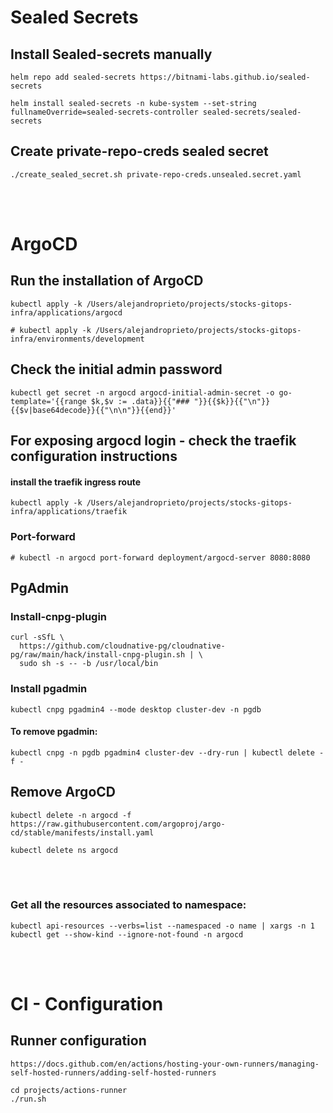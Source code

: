 
# Sealed Secrets
## Install Sealed-secrets manually

    helm repo add sealed-secrets https://bitnami-labs.github.io/sealed-secrets

    helm install sealed-secrets -n kube-system --set-string fullnameOverride=sealed-secrets-controller sealed-secrets/sealed-secrets

## Create private-repo-creds sealed secret
    ./create_sealed_secret.sh private-repo-creds.unsealed.secret.yaml

<br><br>

# ArgoCD
## Run the installation of ArgoCD

    kubectl apply -k /Users/alejandroprieto/projects/stocks-gitops-infra/applications/argocd

    # kubectl apply -k /Users/alejandroprieto/projects/stocks-gitops-infra/environments/development

## Check the initial admin password

    kubectl get secret -n argocd argocd-initial-admin-secret -o go-template='{{range $k,$v := .data}}{{"### "}}{{$k}}{{"\n"}}{{$v|base64decode}}{{"\n\n"}}{{end}}'

## For exposing argocd login - check the traefik configuration instructions
#### install the traefik ingress route

    kubectl apply -k /Users/alejandroprieto/projects/stocks-gitops-infra/applications/traefik 
    
### Port-forward
    # kubectl -n argocd port-forward deployment/argocd-server 8080:8080

## PgAdmin
### Install-cnpg-plugin 
    curl -sSfL \                  
      https://github.com/cloudnative-pg/cloudnative-pg/raw/main/hack/install-cnpg-plugin.sh | \
      sudo sh -s -- -b /usr/local/bin

### Install pgadmin
    kubectl cnpg pgadmin4 --mode desktop cluster-dev -n pgdb

#### To remove pgadmin:
    kubectl cnpg -n pgdb pgadmin4 cluster-dev --dry-run | kubectl delete -f -
  

## Remove ArgoCD

    kubectl delete -n argocd -f https://raw.githubusercontent.com/argoproj/argo-cd/stable/manifests/install.yaml

    kubectl delete ns argocd 

<br><br>
### Get all the resources associated to namespace:

    kubectl api-resources --verbs=list --namespaced -o name | xargs -n 1 kubectl get --show-kind --ignore-not-found -n argocd

<br><br>

# CI - Configuration
## Runner configuration
    https://docs.github.com/en/actions/hosting-your-own-runners/managing-self-hosted-runners/adding-self-hosted-runners

    cd projects/actions-runner 
    ./run.sh


